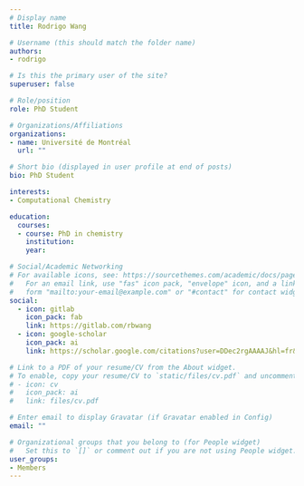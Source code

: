 ```yaml
---
# Display name
title: Rodrigo Wang

# Username (this should match the folder name)
authors:
- rodrigo

# Is this the primary user of the site?
superuser: false

# Role/position
role: PhD Student

# Organizations/Affiliations
organizations:
- name: Université de Montréal
  url: ""

# Short bio (displayed in user profile at end of posts)
bio: PhD Student

interests:
- Computational Chemistry

education:
  courses:
  - course: PhD in chemistry
    institution: 
    year: 

# Social/Academic Networking
# For available icons, see: https://sourcethemes.com/academic/docs/page-builder/#icons
#   For an email link, use "fas" icon pack, "envelope" icon, and a link in the
#   form "mailto:your-email@example.com" or "#contact" for contact widget.
social:
  - icon: gitlab
    icon_pack: fab
    link: https://gitlab.com/rbwang
  - icon: google-scholar
    icon_pack: ai
    link: https://scholar.google.com/citations?user=DDec2rgAAAAJ&hl=fr&oi=sra

# Link to a PDF of your resume/CV from the About widget.
# To enable, copy your resume/CV to `static/files/cv.pdf` and uncomment the lines below.
# - icon: cv
#   icon_pack: ai
#   link: files/cv.pdf

# Enter email to display Gravatar (if Gravatar enabled in Config)
email: ""

# Organizational groups that you belong to (for People widget)
#   Set this to `[]` or comment out if you are not using People widget.
user_groups:
- Members
---
```

